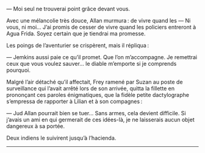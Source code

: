 — Moi seul ne trouverai point grâce devant vous.

Avec une mélancolie très douce, Allan murmura :
de vivre quand les
— Ni vous, ni moi… J’ai promis de cesser de vivre quand les policiers
entreront à Agua Frida. Soyez certain que je tiendrai ma promesse.

Les poings de l’aventurier se crispèrent, mais il répliqua :

— Jemkins aussi paie ce qu’il promet. Que l’on m’accompagne. Je remettrai
ceux que vous voulez sauver… le diable m’emporte si je comprends pourquoi.

Malgré l’air détaché qu’il affectait, Frey ramené par Suzan au poste de
surveillance qui l’avait arrêté lors de son arrivée, quitta la fillette en
prononçant ces paroles énigmatiques, que la fidèle petite dactylographe
s’empressa de rapporter à Lilian et à son compagnes :

— Jud Allan pourrait bien se tuer… Sans armes, cela devient difficile.
Si j’avais un ami en qui germerait de ces idées-là, je ne laisserais aucun
objet dangereux à sa portée.

Deux indiens le suivirent jusqu’à l’hacienda.

------
